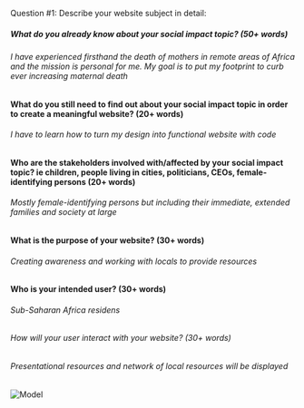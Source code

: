  Question #1:  Describe your website subject in detail:

##### What do you already know about your social impact topic? (50+ words)

###### I have experienced firsthand the death of mothers in remote areas of Africa and the mission is personal for me. My goal is to put my footprint to curb ever increasing maternal death


#### What do you still need to find out about your social impact topic in order to create a meaningful website? (20+ words)

###### I have to learn how to turn my design into functional website with code


#### Who are the stakeholders involved with/affected by your social impact topic? ie children, people living in cities, politicians, CEOs, female-identifying persons (20+ words)

###### Mostly female-identifying persons but including their immediate, extended families and society at large

#### What is the purpose of your website? (30+ words)

###### Creating awareness and working with locals to provide resources


#### Who is your intended user? (30+ words)

###### Sub-Saharan Africa residens

###### How will your user interact with your website? (30+ words)

###### Presentational resources and network of local resources will be displayed

![Model]([Paste_link_here](https://github.com/Meliya022/codepath-prework/blob/main/Body%20A.png)https://github.com/Meliya022/codepath-prework/blob/main/Body%20A.png)






